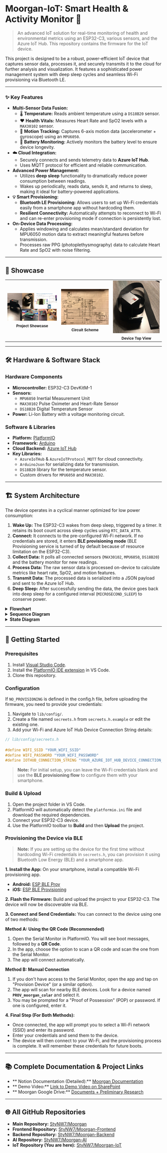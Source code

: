# Moorgan-IoT: Smart Health & Activity Monitor 🐄

[][platform-link]
[][framework-link]
[][language-link]
[](https://www.google.com/search?q=LICENSE)
[](https://www.google.com/search?q=%23)

> An advanced IoT solution for real-time monitoring of health and environmental metrics using an ESP32-C3, various sensors, and the Azure IoT Hub. This repository contains the firmware for the IoT device.

This project is designed to be a robust, power-efficient IoT device that captures sensor data, processes it, and securely transmits it to the cloud for further analysis and visualization. It features a sophisticated power management system with deep sleep cycles and seamless Wi-Fi provisioning via Bluetooth LE.

-----

### ✨ Key Features

  * **Multi-Sensor Data Fusion:**
      * 🌡️ **Temperature:** Reads ambient temperature using a `DS18B20` sensor.
      * ❤️ **Health Vitals:** Measures Heart Rate and SpO2 levels with a `MAX30102` sensor.
      * 🏃 **Motion Tracking:** Captures 6-axis motion data (accelerometer + gyroscope) using an `MPU6050`.
      * 🔋 **Battery Monitoring:** Actively monitors the battery level to ensure device longevity.
  * **☁️ Cloud Integration:**
      * Securely connects and sends telemetry data to **Azure IoT Hub**.
      * Uses MQTT protocol for efficient and reliable communication.
  * **Advanced Power Management:**
      * Utilizes **deep sleep** functionality to dramatically reduce power consumption between readings.
      * Wakes up periodically, reads data, sends it, and returns to sleep, making it ideal for battery-powered applications.
  * **💡 Smart Provisioning:**
      * **Bluetooth LE Provisioning:** Allows users to set up Wi-Fi credentials easily from a smartphone app without hardcoding them.
      * **Resilient Connectivity:** Automatically attempts to reconnect to Wi-Fi and can re-enter provisioning mode if connection is persistently lost.
  * **On-Device Data Processing:**
      * Applies windowing and calculates mean/standard deviation for MPU6050 motion data to extract meaningful features before transmission.
      * Processes raw PPG (photoplethysmography) data to calculate Heart Rate and SpO2 with noise filtering.

-----

## 📸 Showcase

<table align="center">
  <tr>
    <td align="center">
      <img src="assets/images/all_preview.jpg" alt="All preview of the IOT device" width="260">
      <br>
      <sub><b>Project Showcase</b></sub>
    </td>
    <td align="center">
      <img src="assets/images/circuit_scheme.jpg" alt="Electronic circuit scheme of the device" width="260">
      <br>
      <sub><b>Circuit Scheme</b></sub>
    </td>
    <td align="center">
      <img src="assets/images/top_view.jpg" alt="Cinematic shot of the device from the top" width="260">
      <br>
      <sub><b>Device Top View</b></sub>
    </td>
  </tr>
</table>



-----

## 🛠️ Hardware & Software Stack

### Hardware Components

  * **Microcontroller:** ESP32-C3 DevKitM-1
  * **Sensors:**
      * `MPU6050` Inertial Measurement Unit
      * `MAX30102` Pulse Oximeter and Heart-Rate Sensor
      * `DS18B20` Digital Temperature Sensor
  * **Power:** Li-Ion Battery with a voltage monitoring circuit.

### Software & Libraries

  * **Platform:** [PlatformIO][platform-link]
  * **Framework:** [Arduino][framework-link]
  * **Cloud Backend:** [Azure IoT Hub][azure-link]
  * **Key Libraries:**
      * `AzureIoTHub` & `AzureIoTProtocol_MQTT` for cloud connectivity.
      * `ArduinoJson` for serializing data for transmission.
      * `DS18B20` library for the temperature sensor.
      * Custom drivers for `MPU6050` and `MAX30102`.

-----

## 🏗️ System Architecture

The device operates in a cyclical manner optimized for low power consumption:

1.  **Wake Up:** The ESP32-C3 wakes from deep sleep, triggered by a timer. It retains its boot count across sleep cycles using `RTC_DATA_ATTR`.
2.  **Connect:** It connects to the pre-configured Wi-Fi network. If no credentials are stored, it enters **BLE provisioning mode** (BLE Provisioning service is turned of by default because of resource limitation on the ESP32-C3).
3.  **Collect Data:** It polls all connected sensors (`MAX30102`, `MPU6050`, `DS18B20`) and the battery monitor for new readings.
4.  **Process Data:** The raw sensor data is processed on-device to calculate metrics like heart rate, SpO2, and motion features.
5.  **Transmit Data:** The processed data is serialized into a JSON payload and sent to the Azure IoT Hub.
6.  **Deep Sleep:** After successfully sending the data, the device goes back into deep sleep for a configured interval (`MICROSECOND_SLEEP`) to conserve power.

<details>
<summary><strong>Flowchart</strong></summary>

```mermaid
graph TD
    A(Power On / Wake) --> B{First Boot?};
    B -- Yes --> C[Perform First Boot Setup];
    B -- No --> D[Perform Wake-Up Routine];
    C --> E[Attempt WiFi Connection];
    D --> E;
    E --> F{WiFi Connected?};
    F -- Yes --> H[Attempt Azure IoT Connection];
    F -- No --> G([Enter Failsafe Deep Sleep]);

    H --> I{Azure Connected?};
    I -- Yes --> J[Collect Sensor Data];
    I -- No --> G;

    J --> K[Process Sensor Data];
    K --> L{Telemetry Threshold Reached?};

    L -- Yes --> M[Send Telemetry to Azure];
    L -- No --> N[Prepare for Sleep];
    M --> N;
    N --> O([Enter Deep Sleep]);

    G -- Timer Expires --> A;
    O -- Timer Expires --> A;

```
</details>

<details>
<summary><strong>Sequence Diagram</strong></summary>

```mermaid
sequenceDiagram
    participant Power_Management
    participant ESP32_Firmware
    participant WiFi_Driver
    participant Azure_IoT_Client
    participant Sensors_Module

    Power_Management->>ESP32_Firmware: Wake Up Signal (Timer)

    ESP32_Firmware->>WiFi_Driver: connect(SSID, Pass)

    alt Connection Success
        WiFi_Driver-->>ESP32_Firmware: Connection Success

        ESP32_Firmware->>Azure_IoT_Client: setupAzureIoTClient()

        alt Connection Success
            Azure_IoT_Client-->>ESP32_Firmware: Connection Success

            ESP32_Firmware->>Sensors_Module: performDataCycle()
            Sensors_Module-->>ESP32_Firmware: return sensorData

            opt Telemetry Threshold Reached
                ESP32_Firmware->>Azure_IoT_Client: sendJsonToAzure(jsonData)
                Azure_IoT_Client-->>ESP32_Firmware: Send Confirmation (Async)
            end

            ESP32_Firmware->>Power_Management: enterDeepSleep(long_duration)

        else Connection Failed
            Azure_IoT_Client-->>ESP32_Firmware: Connection Failed
            ESP32_Firmware->>Power_Management: enterDeepSleep(short_duration)
        end

    else Connection Failed
        WiFi_Driver-->>ESP32_Firmware: Connection Failed
        ESP32_Firmware->>Power_Management: enterDeepSleep(short_duration)
    end

    Note right of Power_Management: Cycle restarts after sleep timer expires
```
</details>

<details>
<summary><strong>State Diagram</strong></summary>

```mermaid
stateDiagram-v2
    direction TB

    [*] --> PowerOn
    PowerOn --> CheckBootMode

    CheckBootMode --> FirstBoot_Setup: rtc_is_first_boot == true
    CheckBootMode --> WakeFromSleep: rtc_is_first_boot == false

    FirstBoot_Setup --> ConnectingToWiFi
    WakeFromSleep --> ConnectingToWiFi

    ConnectingToWiFi --> ConnectingToAzureIoT: connection success
    ConnectingToWiFi --> FailsafeDeepSleep: connection failure

    ConnectingToAzureIoT --> Operational_Idle: connection success
    ConnectingToAzureIoT --> FailsafeDeepSleep: connection failure

    Operational_Idle --> CollectSensorData
    CollectSensorData --> ProcessSensorData
    ProcessSensorData --> CheckTelemetryTrigger

    CheckTelemetryTrigger --> SendTelemetryToAzure: threshold reached
    CheckTelemetryTrigger --> PrepareForSleep: threshold not reached

    SendTelemetryToAzure --> PrepareForSleep
    PrepareForSleep --> DeepSleep

    DeepSleep --> WakeFromSleep
    FailsafeDeepSleep --> WakeFromSleep
```
</details>


-----

## 🚀 Getting Started

### Prerequisites

1.  Install [Visual Studio Code](https://code.visualstudio.com/).
2.  Install the [PlatformIO IDE extension](https://platformio.org/platformio-ide) in VS Code.
3.  Clone this repository.

### Configuration

If `NO_PROVISIONING` is defined in the config.h file, before uploading the firmware, you need to provide your credentials:

1.  Navigate to `lib/config/`.
2.  Create a file named `secreets.h` from `secreets.h.example` or edit the existing one.
3.  Add your Wi-Fi and Azure IoT Hub Device Connection String details:

<!-- end list -->

```cpp
// lib/config/secreets.h

#define WIFI_SSID "YOUR_WIFI_SSID"
#define WIFI_PASSWORD "YOUR_WIFI_PASSWORD"
#define IOTHUB_CONNECTION_STRING "YOUR_AZURE_IOT_HUB_DEVICE_CONNECTION_STRING"
```

> **Note:** For initial setup, you can leave the Wi-Fi credentials blank and use the **BLE provisioning flow** to configure them with your smartphone.

### Build & Upload

1.  Open the project folder in VS Code.
2.  PlatformIO will automatically detect the `platformio.ini` file and download the required dependencies.
3.  Connect your ESP32-C3 device.
4.  Use the PlatformIO toolbar to **Build** and then **Upload** the project.

### Provisioning the Device via BLE
> **Note:** If you are setting up the device for the first time without hardcoding Wi-Fi credentials in `secreets.h`, you can provision it using Bluetooth Low Energy (BLE) and a smartphone app.

**1. Install the App:** On your smartphone, install a compatible Wi-Fi provisioning app.
* **Android:** [ESP BLE Prov](https://play.google.com/store/apps/details?id=com.espressif.provble)
* **iOS:** [ESP BLE Provisioning](https://apps.apple.com/us/app/esp-ble-provisioning/id1473215902)

**2. Flash the Firmware:** Build and upload the project to your ESP32-C3. The device will now be discoverable via BLE.

**3. Connect and Send Credentials:** You can connect to the device using one of two methods:

**Method A: Using the QR Code (Recommended)**
1.  Open the Serial Monitor in PlatformIO. You will see boot messages, followed by a **QR Code**.
2.  In the app, choose the option to scan a QR code and scan the one from the Serial Monitor.
3.  The app will connect automatically.

**Method B: Manual Connection**
1.  If you don't have access to the Serial Monitor, open the app and tap on "Provision Device" (or a similar option).
2.  The app will scan for nearby BLE devices. Look for a device named **`PROV_moorgan_colar`** and select it.
3.  You may be prompted for a "Proof of Possession" (POP) or password. If one is configured, enter it.

**4. Final Step (For Both Methods):**
* Once connected, the app will prompt you to select a Wi-Fi network (SSID) and enter its password.
* Enter your credentials and send them to the device.
* The device will then connect to your Wi-Fi, and the provisioning process is complete. It will remember these credentials for future boots.

-----

## 📚 Complete Documentation & Project Links

  * \*\* Notion Documentation (Detailed):\*\* [Moorgan Documentation](https://stanley-n-wijaya.notion.site/Moorgan-Documentation-1df73555b71f80fd9fd9dbfc655ce5a7?pvs=4)
  * \*\* Demo Video:\*\* [Link to Demo Video on SharePoint](https://binusianorg-my.sharepoint.com/personal/stanley_wijaya004_binus_ac_id/_layouts/15/guestaccess.aspx?share=EYMWsQ71C9NHv2bWAHrP4L8BMcDJ3e6a9U_hsyYi_i-wlw&nav=eyJyZWZlcnJhbEluZm8iOnsicmVmZXJyYWxBcHAiOiJPbmVEcml2ZUZvckJ1c2luZXNzIiwicmVmZXJyYWxBcHBQbGF0Zm9ybSI6IldlYiIsInJlZmVycmFsTW9kZSI6InZpZXciLCJyZWZlcnJhbFZpZXciOiJNeUZpbGVzTGlua0NvcHkifX0&e=eWRR7c)
  * \*\* Moorgan Google Drive:\*\* [Documents + Preliminary Research](https://drive.google.com/drive/folders/1Slexo254LAhwieCQazA-peBe4Vl8fZJ5?usp=sharing)

-----

## 🌐 All GitHub Repositories

  * **Main Repository:** [StyNW7/Moorgan](https://github.com/StyNW7/Moorgan)
  * **Frontend Repository:** [StyNW7/Moorgan-Frontend](https://github.com/StyNW7/Moorgan-Frontend)
  * **Backend Repository:** [StyNW7/Moorgan-Backend](https://github.com/StyNW7/Moorgan-Backend)
  * **AI Repository:** [StyNW7/Moorgan-AI](https://github.com/StyNW7/Moorgan-AI)
  * **IoT Repository (You are here):** [StyNW7/Moorgan-IoT](https://github.com/StyNW7/Moorgan-IoT)

[platform-link]: https://platformio.org/
[framework-link]: https://www.arduino.cc/
[language-link]: https://isocpp.org/
[azure-link]: https://azure.microsoft.com/en-us/services/iot-hub/